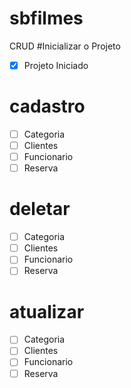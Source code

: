 # sbfilmes

CRUD
#Inicializar o Projeto
- [x] Projeto Iniciado
# cadastro
* [ ] Categoria
* [ ] Clientes
* [ ] Funcionario
* [ ] Reserva
# deletar
* [ ] Categoria
* [ ] Clientes
* [ ] Funcionario
* [ ] Reserva
# atualizar
* [ ] Categoria
* [ ] Clientes
* [ ] Funcionario
* [ ] Reserva
